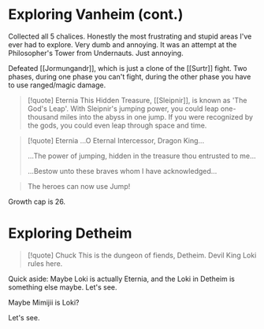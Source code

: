 # Exploring Vanheim (cont.)
Collected all 5 chalices. Honestly the most frustrating and stupid areas I've ever had to explore. Very dumb and annoying. It was an attempt at the Philosopher's Tower from Undernauts. Just annoying.

Defeated [[Jormungandr]], which is just a clone of the [[Surtr]] fight. Two phases, during one phase you can't fight, during the other phase you have to use ranged/magic damage.

>[!quote] Eternia
>This Hidden Treasure, [[Sleipnir]], is known as 'The God's Leap'.
>With Sleipnir's jumping power, you could leap one-thousand miles into the abyss in one jump.
>If you were recognized by the gods, you could even leap through space and time.

>[!quote] Eternia
>...O Eternal Intercessor, Dragon King...
>
>...The power of jumping, hidden in the treasure thou entrusted to me...
>
>...Bestow unto these braves whom I have acknowledged...

>The heroes can now use Jump!

Growth cap is 26.

# Exploring Detheim
>[!quote] Chuck
>This is the dungeon of fiends,
>Detheim. Devil King Loki rules here.

Quick aside: Maybe Loki is actually Eternia, and the Loki in Detheim is something else maybe. Let's see.

Maybe Mimijii is Loki?

Let's see.